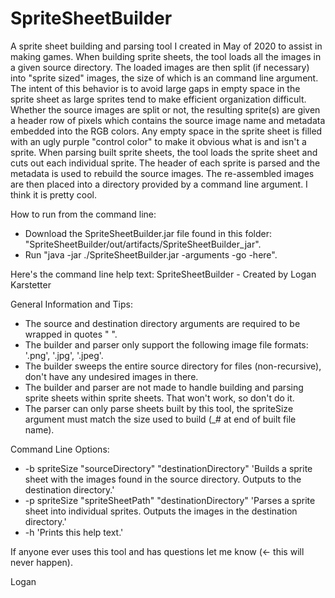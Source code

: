 # SpriteSheetBuilder
A sprite sheet building and parsing tool I created in May of 2020 to assist in making games. When building sprite sheets, the tool loads all the images in a given source directory. The loaded images are then split (if necessary) into "sprite sized" images, the size of which is an command line argument. The intent of this behavior is to avoid large gaps in empty space in the sprite sheet as large sprites tend to make efficient organization difficult. Whether the source images are split or not, the resulting sprite(s) are given a header row of pixels which contains the source image name and metadata embedded into the RGB colors. Any empty space in the sprite sheet is filled with an ugly purple "control color" to make it obvious what is and isn't a sprite. When parsing built sprite sheets, the tool loads the sprite sheet and cuts out each individual sprite. The header of each sprite is parsed and the metadata is used to rebuild the source images. The re-assembled images are then placed into a directory provided by a command line argument. I think it is pretty cool.

How to run from the command line:
- Download the SpriteSheetBuilder.jar file found in this folder: "SpriteSheetBuilder/out/artifacts/SpriteSheetBuilder_jar".
- Run "java -jar ./SpriteSheetBuilder.jar -arguments -go -here".

Here's the command line help text: 
SpriteSheetBuilder - Created by Logan Karstetter

General Information and Tips:
  - The source and destination directory arguments are required to be wrapped in quotes " ".
  - The builder and parser only support the following image file formats: '.png', '.jpg', '.jpeg'.
  - The builder sweeps the entire source directory for files (non-recursive), don't have any undesired images in there.
  - The builder and parser are not made to handle building and parsing sprite sheets within sprite sheets. That won't work, so don't do it.
  - The parser can only parse sheets built by this tool, the spriteSize argument must match the size used to build (_# at end of built file name).

Command Line Options:
  - -b spriteSize "sourceDirectory" "destinationDirectory" 'Builds a sprite sheet with the images found in the source directory. Outputs to the destination directory.'
  - -p spriteSize "spriteSheetPath" "destinationDirectory" 'Parses a sprite sheet into individual sprites. Outputs the images in the destination directory.'
  - -h 'Prints this help text.'
        
If anyone ever uses this tool and has questions let me know (<- this will never happen).

Logan
